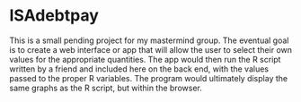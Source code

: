 # ISAdebtpay 

This is a small pending project for my mastermind group. The eventual goal is to create a web interface or app that will allow the user to select their own values for the appropriate quantities. The app would then run the R script written by a friend and included here on the back end, with the values passed to the proper R variables. The program would ultimately display the same graphs as the R script, but within the browser.  